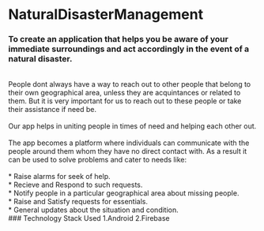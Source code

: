 # NaturalDisasterManagement
  ### To create an application that helps you be aware of your immediate surroundings and act accordingly in the event of a natural   disaster.
  <br>
  People dont always have a way to reach out to other people that belong to their own geographical area, unless they are    
  acquintances or related to them. But it is very important for us to reach out to these people or take their assistance if 
  need be.<br><br>
  Our app helps in uniting people in times of need and helping each other out.<br><br>
  The app becomes a platform where individuals can communicate with the people around them whom they have no direct contact 
  with. As a result it can be used to solve problems and cater to needs like:<br><br>
  * Raise alarms for seek of help.<br>
  * Recieve and Respond to such requests.<br>
  * Notify people in a particular geographical area about missing people.<br>
  * Raise and Satisfy requests for essentials.<br>
  * General updates about the situation and condition.<br>
  ### Technology Stack Used
    1.Android
    2.Firebase
